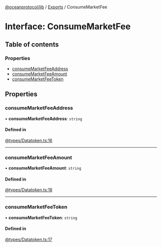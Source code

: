 [@oceanprotocol/lib](../README.md) / [Exports](../modules.md) / ConsumeMarketFee

# Interface: ConsumeMarketFee

## Table of contents

### Properties

- [consumeMarketFeeAddress](ConsumeMarketFee.md#consumemarketfeeaddress)
- [consumeMarketFeeAmount](ConsumeMarketFee.md#consumemarketfeeamount)
- [consumeMarketFeeToken](ConsumeMarketFee.md#consumemarketfeetoken)

## Properties

### consumeMarketFeeAddress

• **consumeMarketFeeAddress**: `string`

#### Defined in

[@types/Datatoken.ts:16](https://github.com/oceanprotocol/ocean.js/blob/4f5a8cee/src/@types/Datatoken.ts#L16)

___

### consumeMarketFeeAmount

• **consumeMarketFeeAmount**: `string`

#### Defined in

[@types/Datatoken.ts:18](https://github.com/oceanprotocol/ocean.js/blob/4f5a8cee/src/@types/Datatoken.ts#L18)

___

### consumeMarketFeeToken

• **consumeMarketFeeToken**: `string`

#### Defined in

[@types/Datatoken.ts:17](https://github.com/oceanprotocol/ocean.js/blob/4f5a8cee/src/@types/Datatoken.ts#L17)
